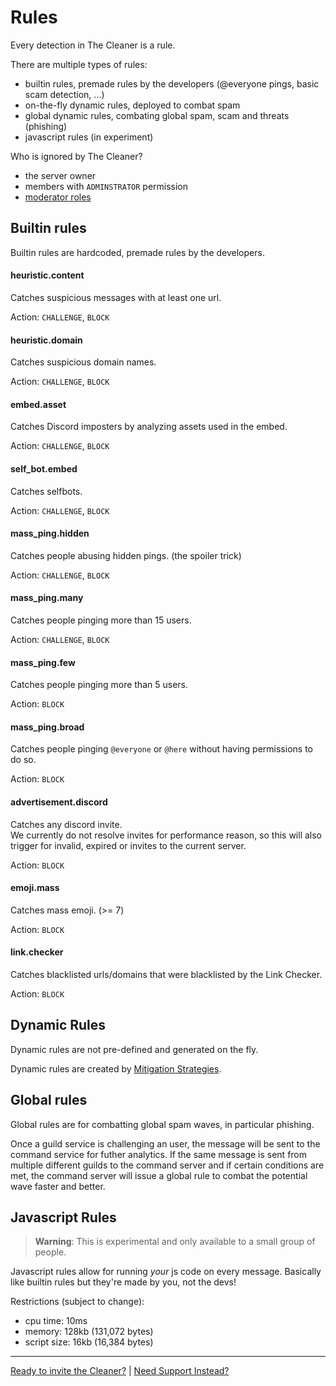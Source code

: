 
# Rules

Every detection in The Cleaner is a rule.

There are multiple types of rules:

- builtin rules, premade rules by the developers  (@everyone pings, basic scam detection, ...)
- on-the-fly dynamic rules, deployed to combat spam
- global dynamic rules, combating global spam, scam and threats  (phishing)
- javascript rules  (in experiment)


Who is ignored by The Cleaner?

- the server owner
- members with `ADMINSTRATOR` permission
- [moderator roles](commands.md#config-modrole)


## Builtin rules

Builtin rules are hardcoded, premade rules by the developers.


#### heuristic.content

Catches suspicious messages with at least one url.

Action: `CHALLENGE`, `BLOCK`


#### heuristic.domain

Catches suspicious domain names.

Action: `CHALLENGE`, `BLOCK`


#### embed.asset

Catches Discord imposters by analyzing assets used in the embed.

Action: `CHALLENGE`, `BLOCK`


#### self_bot.embed

Catches selfbots.

Action: `CHALLENGE`, `BLOCK`


#### mass_ping.hidden

Catches people abusing hidden pings. (the spoiler trick)

Action: `CHALLENGE`, `BLOCK`


#### mass_ping.many

Catches people pinging more than 15 users.

Action: `CHALLENGE`, `BLOCK`


#### mass_ping.few

Catches people pinging more than 5 users.

Action: `BLOCK`


#### mass_ping.broad

Catches people pinging `@everyone` or `@here` without having permissions to do so.

Action: `BLOCK`


#### advertisement.discord

Catches any discord invite.  
We currently do not resolve invites for performance reason, so this will also trigger for invalid, expired or invites to the current server.

Action: `BLOCK`


#### emoji.mass

Catches mass emoji. (>= 7)

Action: `BLOCK`


#### link.checker

Catches blacklisted urls/domains that were blacklisted by the Link Checker.

Action: `BLOCK`


## Dynamic Rules

Dynamic rules are not pre-defined and generated on the fly.

Dynamic rules are created by [Mitigation Strategies](mitigation.md).


## Global rules

Global rules are for combatting global spam waves, in particular phishing.

Once a guild service is challenging an user, the message will be sent to the command service for futher analytics.
If the same message is sent from multiple different guilds to the command server and if certain conditions are met, the command server will issue a global rule to combat the potential wave faster and better.


## Javascript Rules

> **Warning**: This is experimental and only available to a small group of people.

Javascript rules allow for running *your* js code on every message.
Basically like builtin rules but they're made by you, not the devs!

Restrictions (subject to change):

- cpu time: 10ms
- memory: 128kb (131,072 bytes)
- script size: 16kb (16,384 bytes)



---

[Ready to invite the Cleaner?](/quickstart/) | [Need Support Instead?](/discord)
